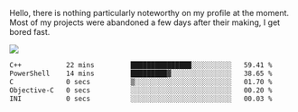 Hello, there is nothing particularly noteworthy on my profile at the moment.
Most of my projects were abandoned a few days after their making, I get bored fast.

![](http://github-profile-summary-cards.vercel.app/api/cards/profile-details?username=devgksx&theme=github_dark)

<!--START_SECTION:waka-->

```txt
C++           22 mins         ███████████████░░░░░░░░░░   59.41 %
PowerShell    14 mins         █████████▓░░░░░░░░░░░░░░░   38.65 %
C             0 secs          ▒░░░░░░░░░░░░░░░░░░░░░░░░   01.70 %
Objective-C   0 secs          ░░░░░░░░░░░░░░░░░░░░░░░░░   00.20 %
INI           0 secs          ░░░░░░░░░░░░░░░░░░░░░░░░░   00.03 %
```

<!--END_SECTION:waka-->
